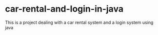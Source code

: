 # car-rental-and-login-in-java
This is a project dealing with a car rental system and a login system using java
